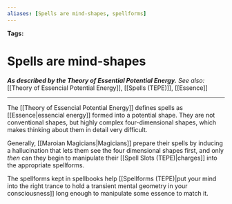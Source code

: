 ```yaml
---
aliases: [Spells are mind-shapes, spellforms]
---
```


**Tags:** 
# Spells are mind-shapes
***As described by the Theory of Essential Potential Energy.***
*See also:* [[Theory of Essencial Potential Energy]], [[Spells (TEPE)]], [[Essence]]
___
The [[Theory of Essencial Potential Energy]] defines spells as [[Essence|essencial energy]] formed into a potential shape. They are not conventional shapes, but highly complex four-dimensional shapes, which makes thinking about them in detail very difficult.

Generally, [[Maroian Magicians|Magicians]] prepare their spells by inducing a hallucination that lets them see the four dimensional shapes first, and only *then* can they begin to manipulate their [[Spell Slots (TEPE)|charges]] into the appropriate spellforms.

The spellforms kept in spellbooks help [[Spellforms (TEPE)|put your mind into the right trance to hold a transient mental geometry in your consciousness]] long enough to manipulate some essence to match it.